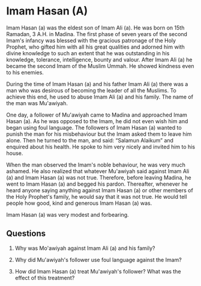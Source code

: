 Imam Hasan (A)
==============

Imam Hasan (a) was the eldest son of Imam Ali (a). He was born on 15th
Ramadan, 3 A.H. in Madina. The first phase of seven years of the second
Imam's infancy was blessed with the gracious patronage of the Holy
Prophet, who gifted him with all his great qualities and adorned him
with divine knowledge to such an extent that he was outstanding in his
knowledge, tolerance, intelligence, bounty and valour. After Imam Ali
(a) he became the second Imam of the Muslim Ummah. He showed kindness
even to his enemies.

During the time of Imam Hasan (a) and his father Imam Ali (a) there was
a man who was desirous of becoming the leader of all the Muslims. To
achieve this end, he used to abuse Imam Ali (a) and his family. The name
of the man was Mu'awiyah.

One day, a follower of Mu'awiyah came to Madina and approached Imam
Hasan (a). As he was opposed to the Imam, he did not even wish him and
began using foul language. The followers of Imam Hasan (a) wanted to
punish the man for his misbehaviour but the Imam asked them to leave him
alone. Then he turned to the man, and said: “Salamun Alaikum” and
enquired about his health. He spoke to him very nicely and invited him
to his house.

When the man observed the Imam's noble behaviour, he was very much
ashamed. He also realized that whatever Mu'awiyah said against Imam Ali
(a) and Imam Hasan (a) was not true. Therefore, before leaving Madina,
he went to Imam Hasan (a) and begged his pardon. Thereafter, whenever he
heard anyone saying anything against Imam Hasan (a) or other members of
the Holy Prophet's family, he would say that it was not true. He would
tell people how good, kind and generous Imam Hasan (a) was.

Imam Hasan (a) was very modest and forbearing.

Questions
---------

1. Why was Mo'awiyah against Imam Ali (a) and his family?

2. Why did Mu'awiyah's follower use foul language against the Imam?

3. How did Imam Hasan (a) treat Mu'awiyah's follower? What was the
effect of this treatment?


